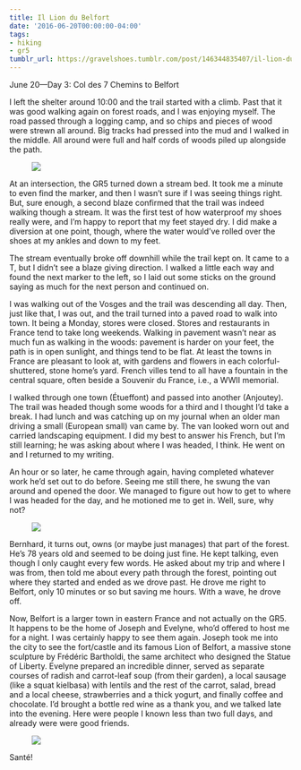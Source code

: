 ```yaml
---
title: Il Lion du Belfort
date: '2016-06-20T00:00:00-04:00'
tags:
- hiking
- gr5
tumblr_url: https://gravelshoes.tumblr.com/post/146344835407/il-lion-du-belfort
---
```

June 20—Day 3: Col des 7 Chemins to Belfort

I left the shelter around 10:00 and the trail started with a climb. Past that it was good walking again on forest roads, and I was enjoying myself. The road passed through a logging camp, and so chips and pieces of wood were strewn all around. Big tracks had pressed into the mud and I walked in the middle. All around were full and half cords of woods piled up alongside the path.

<figure class="tmblr-full" data-orig-height="1184" data-orig-width="1776" style=""><img src="https://66.media.tumblr.com/46b27fe02b21b4e7bbe9bc4ed8c5f15c/tumblr_inline_o9duxh3rRy1uncvcw_540.jpg" data-orig-height="1184" data-orig-width="1776"></figure>

At an intersection, the GR5 turned down a stream bed. It took me a minute to even find the marker, and then I wasn’t sure if I was seeing things right. But, sure enough, a second blaze confirmed that the trail was indeed walking though a stream. It was the first test of how waterproof my shoes really were, and I’m happy to report that my feet stayed dry. I did make a diversion at one point, though, where the water would’ve rolled over the shoes at my ankles and down to my feet.

The stream eventually broke off downhill while the trail kept on. It came to a T, but I didn’t see a blaze giving direction. I walked a little each way and found the next marker to the left, so I laid out some sticks on the ground saying as much for the next person and continued on.

I was walking out of the Vosges and the trail was descending all day. Then, just like that, I was out, and the trail turned into a paved road to walk into town. It being a Monday, stores were closed. Stores and restaurants in France tend to take long weekends. Walking in pavement wasn’t near as much fun as walking in the woods: pavement is harder on your feet, the path is in open sunlight, and things tend to be flat. At least the towns in France are pleasant to look at, with gardens and flowers in each colorful-shuttered, stone home’s yard. French villes tend to all have a fountain in the central square, often beside a Souvenir du France, i.e., a WWII memorial.

I walked through one town (Étueffont) and passed into another (Anjoutey). The trail was headed though some woods for a third and I thought I’d take a break. I had lunch and was catching up on my journal when an older man driving a small (European small) van came by. The van looked worn out and carried landscaping equipment. I did my best to answer his French, but I’m still learning; he was asking about where I was headed, I think. He went on and I returned to my writing.

An hour or so later, he came through again, having completed whatever work he’d set out to do before. Seeing me still there, he swung the van around and opened the door. We managed to figure out how to get to where I was headed for the day, and he motioned me to get in. Well, sure, why not?

<figure class="tmblr-full" data-orig-height="3264" data-orig-width="2448"><img src="https://66.media.tumblr.com/9e6ba75dec1829eaa5c5c273a7ca51d1/tumblr_inline_o9duuhzCWk1uncvcw_540.jpg" data-orig-height="3264" data-orig-width="2448"></figure>

Bernhard, it turns out, owns (or maybe just manages) that part of the forest. He’s 78 years old and seemed to be doing just fine. He kept talking, even though I only caught every few words. He asked about my trip and where I was from, then told me about every path through the forest, pointing out where they started and ended as we drove past. He drove me right to Belfort, only 10 minutes or so but saving me hours. With a wave, he drove off.

Now, Belfort is a larger town in eastern France and not actually on the GR5. It happens to be the home of Joseph and Evelyne, who’d offered to host me for a night. I was certainly happy to see them again. Joseph took me into the city to see the fort/castle and its famous Lion of Belfort, a massive stone sculpture by Frédéric Bartholdi, the same architect who designed the Statue of Liberty. Evelyne prepared an incredible dinner, served as separate courses of radish and carrot-leaf soup (from their garden), a local sausage (like a squat kielbasa) with lentils and the rest of the carrot, salad, bread and a local cheese, strawberries and a thick yogurt, and finally coffee and chocolate. I’d brought a bottle red wine as a thank you, and we talked late into the evening. Here were people I known less than two full days, and already were were good friends.

<figure class="tmblr-full" data-orig-height="3243" data-orig-width="4987"><img src="https://66.media.tumblr.com/70afc48ccc4a61aa616812e0d11ea2b9/tumblr_inline_o9dv3tFmVL1uncvcw_540.jpg" data-orig-height="3243" data-orig-width="4987"></figure>

Santé!

